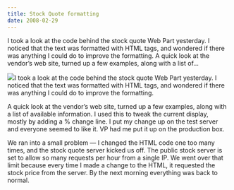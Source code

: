 ```yaml
---
title: Stock Quote formatting
date: 2008-02-29
---
```


I took a look at the code behind the stock quote Web Part yesterday. I noticed that the text was formatted with HTML tags, and wondered if there was anything I could do to improve the formatting. A quick look at the vendor’s web site, turned up a few examples, along with a list of…


<!-- end -->

[![](http://turtlemafia.org/wp-content/uploads/2008/02/stock.png)](http://turtlemafia.org/wp-content/uploads/2008/02/stock.png)I took a look at the code behind the stock quote Web Part yesterday. I noticed that the text was formatted with HTML tags, and wondered if there was anything I could do to improve the formatting.

<div>
<div>A quick look at the vendor’s web site, turned up a few examples, along with a list of available information. I used this to tweak the current display, mostly by adding a % change line.  
I put my change up on the test server and everyone seemed to like it. VP had me put it up on the production box.

We ran into a small problem — I changed the HTML code one too many times, and the stock quote server kicked us off. The public stock server is set to allow so many requests per hour from a single IP. We went over that limit because every time I made a change to the HTML, it requested the stock price from the server. By the next morning everything was back to normal.
</div>
</div>

